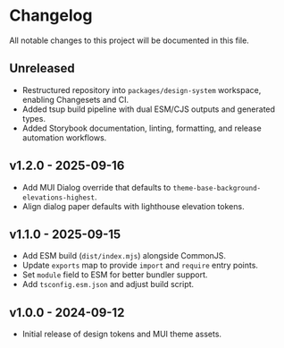 # Changelog

All notable changes to this project will be documented in this file.

## Unreleased
- Restructured repository into `packages/design-system` workspace, enabling Changesets and CI.
- Added tsup build pipeline with dual ESM/CJS outputs and generated types.
- Added Storybook documentation, linting, formatting, and release automation workflows.

## v1.2.0 - 2025-09-16
- Add MUI Dialog override that defaults to `theme-base-background-elevations-highest`.
- Align dialog paper defaults with lighthouse elevation tokens.

## v1.1.0 - 2025-09-15
- Add ESM build (`dist/index.mjs`) alongside CommonJS.
- Update `exports` map to provide `import` and `require` entry points.
- Set `module` field to ESM for better bundler support.
- Add `tsconfig.esm.json` and adjust build script.

## v1.0.0 - 2024-09-12
- Initial release of design tokens and MUI theme assets.
